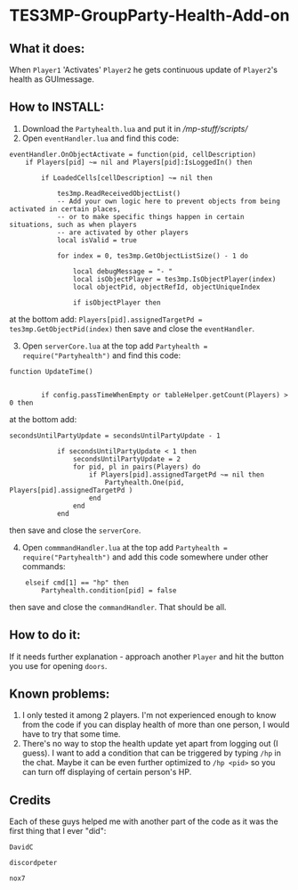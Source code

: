 # TES3MP-GroupParty-Health-Add-on

## What it does:
When ```Player1``` 'Activates' ```Player2``` he gets continuous update of ```Player2```'s health as GUImessage.

## How to INSTALL:
1. Download the ```Partyhealth.lua``` and put it in */mp-stuff/scripts/*
2. Open ```eventHandler.lua``` and find this code:
```
eventHandler.OnObjectActivate = function(pid, cellDescription)
    if Players[pid] ~= nil and Players[pid]:IsLoggedIn() then

        if LoadedCells[cellDescription] ~= nil then

            tes3mp.ReadReceivedObjectList()
            -- Add your own logic here to prevent objects from being activated in certain places,
            -- or to make specific things happen in certain situations, such as when players
            -- are activated by other players
            local isValid = true

            for index = 0, tes3mp.GetObjectListSize() - 1 do

                local debugMessage = "- "
                local isObjectPlayer = tes3mp.IsObjectPlayer(index)
                local objectPid, objectRefId, objectUniqueIndex

                if isObjectPlayer then
```
at the bottom add: ```Players[pid].assignedTargetPd = tes3mp.GetObjectPid(index)``` then save and close the ```eventHandler```.

3. Open ```serverCore.lua``` at the top add ```Partyhealth = require("Partyhealth")``` and find this code: 
```
function UpdateTime()
	
	
        if config.passTimeWhenEmpty or tableHelper.getCount(Players) > 0 then
```
at the bottom add: 
```
secondsUntilPartyUpdate = secondsUntilPartyUpdate - 1

            if secondsUntilPartyUpdate < 1 then
                secondsUntilPartyUpdate = 2
                for pid, pl in pairs(Players) do
					if Players[pid].assignedTargetPd ~= nil then
						Partyhealth.One(pid, Players[pid].assignedTargetPd )
					end
				end
            end
``` 
then save and close the ```serverCore```.

4. Open ```commmandHandler.lua``` at the top add ```Partyhealth = require("Partyhealth")``` and add this code somewhere under other commands:
```
	elseif cmd[1] == "hp" then
		Partyhealth.condition[pid] = false
```
then save and close the ```commandHandler```.
That should be all.


## How to do it:
If it needs further explanation - approach another ```Player``` and hit the button you use for opening ```doors```.

## Known problems:
1. I only tested it among 2 players. I'm not experienced enough to know from the code if you can display health of more than one person, I would have to try that some time.
2. There's no way to stop the health update yet apart from logging out (I guess). I want to add a condition that can be triggered by typing ```/hp``` in the chat. Maybe it can be even further optimized to ```/hp <pid>``` so you can turn off displaying of certain person's HP.


## Credits
Each of these guys helped me with another part of the code as it was the first thing that I ever "did":

```DavidC```

```discordpeter```

```nox7```
